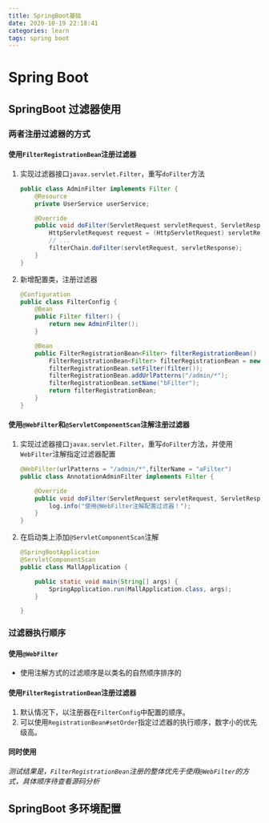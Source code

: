 ```yaml
---
title: SpringBoot基础
date: 2020-10-19 22:18:41
categories: learn
tags: spring boot
---
```


# Spring Boot

## SpringBoot 过滤器使用

### 两者注册过滤器的方式

#### 使用`FilterRegistrationBean`注册过滤器

1. 实现过滤器接口`javax.servlet.Filter`，重写`doFilter`方法

   ```java
   public class AdminFilter implements Filter {
       @Resource
       private UserService userService;
   
       @Override
       public void doFilter(ServletRequest servletRequest, ServletResponse servletResponse, FilterChain filterChain) throws IOException, ServletException {
           HttpServletRequest request = (HttpServletRequest) servletRequest;
           // ...
           filterChain.doFilter(servletRequest, servletResponse);
       }
   }
   ```

2. 新增配置类，注册过滤器

   ```java
   @Configuration
   public class FilterConfig {
       @Bean
       public Filter filter() {
           return new AdminFilter();
       }
   
       @Bean
       public FilterRegistrationBean<Filter> filterRegistrationBean() {
           FilterRegistrationBean<Filter> filterRegistrationBean = new FilterRegistrationBean<>();
           filterRegistrationBean.setFilter(filter());
           filterRegistrationBean.addUrlPatterns("/admin/*");
           filterRegistrationBean.setName("bFilter");
           return filterRegistrationBean;
       }
   }
   ```

#### 使用`@WebFilter`和`@ServletComponentScan`注解注册过滤器

1. 实现过滤器接口`javax.servlet.Filter`，重写`doFilter`方法，并使用`WebFilter`注解指定过滤器配置

   ```java
   @WebFilter(urlPatterns = "/admin/*",filterName = "aFilter")
   public class AnnotationAdminFilter implements Filter {
   
       @Override
       public void doFilter(ServletRequest servletRequest, ServletResponse servletResponse, FilterChain filterChain) throws IOException, ServletException {
           log.info("使用@WebFilter注解配置过滤器！");
       }
   }
   ```

2. 在启动类上添加`@ServletComponentScan`注解

   ```java
   @SpringBootApplication
   @ServletComponentScan
   public class MallApplication {
   
       public static void main(String[] args) {
           SpringApplication.run(MallApplication.class, args);
       }
   
   }
   
   ```

### 过滤器执行顺序

#### 使用`@WebFilter`

* 使用注解方式的过滤顺序是以类名的自然顺序排序的

#### 使用`FilterRegistrationBean`注册过滤器

1. 默认情况下，以注册器在`FilterConfig`中配置的顺序。
2. 可以使用`RegistrationBean#setOrder`指定过滤器的执行顺序，数字小的优先级高。

#### 同时使用

*测试结果是，`FilterRegistrationBean`注册的整体优先于使用`@WebFilter`的方式，具体顺序待查看源码分析*

## SpringBoot 多环境配置



